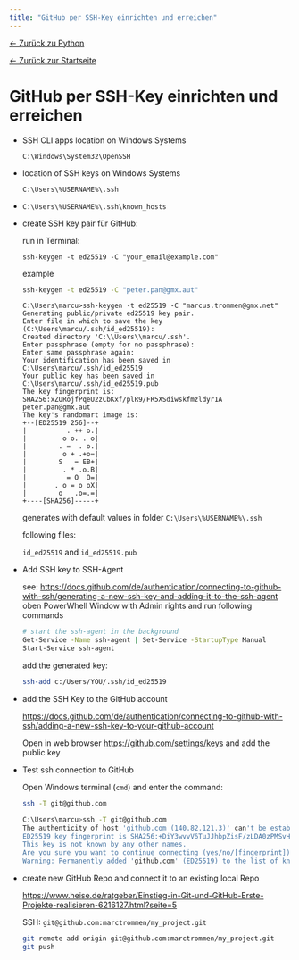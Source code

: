 ```yaml
---
title: "GitHub per SSH-Key einrichten und erreichen"
---
```


[← Zurück zu Python](./)

[← Zurück zur Startseite](../)

# GitHub per SSH-Key einrichten und erreichen

*	SSH CLI apps location on Windows Systems

	`C:\Windows\System32\OpenSSH`

*	location of SSH keys on Windows Systems

	`C:\Users\%USERNAME%\.ssh`

*	`C:\Users\%USERNAME%\.ssh\known_hosts`

*	create SSH key pair für GitHub:

	run in Terminal:
	
	`ssh-keygen -t ed25519 -C "your_email@example.com"`
	
	example
	
	```bat
	ssh-keygen -t ed25519 -C "peter.pan@gmx.aut"
	```
	
	```
	C:\Users\marcu>ssh-keygen -t ed25519 -C "marcus.trommen@gmx.net"
	Generating public/private ed25519 key pair.
	Enter file in which to save the key (C:\Users\marcu/.ssh/id_ed25519):
	Created directory 'C:\\Users\\marcu/.ssh'.
	Enter passphrase (empty for no passphrase):
	Enter same passphrase again:
	Your identification has been saved in C:\Users\marcu/.ssh/id_ed25519
	Your public key has been saved in C:\Users\marcu/.ssh/id_ed25519.pub
	The key fingerprint is:
	SHA256:xZURojfPqeU2zCbKxf/plR9/FR5XSdiwskfmzldyr1A peter.pan@gmx.aut
	The key's randomart image is:
	+--[ED25519 256]--+
	|          . ++ o.|
	|         o o. . o|
	|        . =  . o.|
	|         o + .+o=|
	|        S   = EB+|
	|         . * .o.B|
	|          = O  O=|
	|       . o = o oX|
	|        o   .o=.=|
	+----[SHA256]-----+
	```
	
	generates with default values in folder
	`C:\Users\%USERNAME%\.ssh`
	
	following files:
	
	`id_ed25519` and `id_ed25519.pub`

*	Add SSH key to SSH-Agent

	see: https://docs.github.com/de/authentication/connecting-to-github-with-ssh/generating-a-new-ssh-key-and-adding-it-to-the-ssh-agent
	oben PowerWhell Window with Admin rights and run following commands
	
	```bash
	# start the ssh-agent in the background
	Get-Service -Name ssh-agent | Set-Service -StartupType Manual
	Start-Service ssh-agent
	```
	
	add the generated key:
	
	```bash
	ssh-add c:/Users/YOU/.ssh/id_ed25519
	```
	
*	add the SSH Key to the GitHub account

	https://docs.github.com/de/authentication/connecting-to-github-with-ssh/adding-a-new-ssh-key-to-your-github-account
	
	Open in web browser https://github.com/settings/keys and add the public key

*	Test ssh connection to GitHub

	Open Windows terminal (`cmd`) and enter the command:
	
	```bash
	ssh -T git@github.com
	```
	
	```bash
	C:\Users\marcu>ssh -T git@github.com
	The authenticity of host 'github.com (140.82.121.3)' can't be established.
	ED25519 key fingerprint is SHA256:+DiY3wvvV6TuJJhbpZisF/zLDA0zPMSvHdkr4UvCOqU.
	This key is not known by any other names.
	Are you sure you want to continue connecting (yes/no/[fingerprint])? yes
	Warning: Permanently added 'github.com' (ED25519) to the list of known hosts.
	```

*	create new GitHub Repo and connect it to an existing local Repo

	https://www.heise.de/ratgeber/Einstieg-in-Git-und-GitHub-Erste-Projekte-realisieren-6216127.html?seite=5
	
	SSH: `git@github.com:marctrommen/my_project.git`
	
	```bash
	git remote add origin git@github.com:marctrommen/my_project.git
	git push
	```